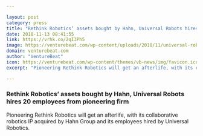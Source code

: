 ```yaml
---

layout: post
category: press
title: "Rethink Robotics’ assets bought by Hahn, Universal Robots hires 20 employees from pioneering firm"
date: 2018-11-13 08:41:55
link: https://vrhk.co/2qI3Ph5
image: https://venturebeat.com/wp-content/uploads/2018/11/universal-robot.jpg?fit=1540%2C866&strip=all
domain: venturebeat.com
author: "VentureBeat"
icon: https://venturebeat.com/wp-content/themes/vb-news/img/favicon.ico
excerpt: "Pioneering Rethink Robotics will get an afterlife, with its collaborative robotics IP acquired by Hahn Group and its employees hired by Universal Robotics."

---
```


### Rethink Robotics’ assets bought by Hahn, Universal Robots hires 20 employees from pioneering firm

Pioneering Rethink Robotics will get an afterlife, with its collaborative robotics IP acquired by Hahn Group and its employees hired by Universal Robotics.
